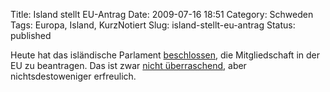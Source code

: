 Title: Island stellt EU-Antrag
Date: 2009-07-16 18:51
Category: Schweden
Tags: Europa, Island, KurzNotiert
Slug: island-stellt-eu-antrag
Status: published

Heute hat das isländische Parlament
[beschlossen](http://www.se2009.eu/en/meetings_news/2009/7/16/prime_minister_fredrik_reinfeldt_welcomes_iceland_s_eu_application),
die Mitgliedschaft in der EU zu beantragen. Das ist zwar [nicht
überraschend](http://www.fiket.de/2009/06/11/island-bald-in-der-eu/),
aber nichtsdestoweniger erfreulich.

